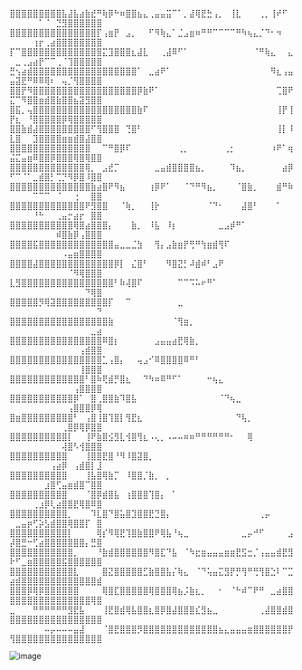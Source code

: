 ⣿⣿⣿⣿⣿⣿⣿⣿⣿⣧⣼⣧⣴⣷⣞⠛⢷⡿⠓⠶⣿⣿⣦⣄⢀⣤⣤⣭⠉⠁⡀⣼⢿⣟⣓⢠⡀⠀⢸⣇⠀⠀⠀⢀⡀⢸⠞⠋⠀⠀⠀⠀⠀⠀⠁⠈⠀⣙⣻⣿⣿⣿⣿⣿⣿
⣿⣿⣿⣿⣿⣿⣿⣿⣿⣿⣿⣿⣿⣿⣿⡏⢠⣶⡟⠀⣠⡀⠀⠀⠋⠻⢷⣄⠁⣈⣠⣶⠶⠛⠛⠉⠉⠉⠉⠛⠳⢦⣄⡈⠙⠂⠲⠀⠀⠀⠀⠀⠀⢰⡖⢀⣴⣿⣿⣿⣿⣿⣿⣿⣿
⡏⠉⣿⣿⣿⣿⣿⣿⣿⣿⣿⣿⣿⣿⣿⣿⣍⣹⣿⣿⣿⣆⣼⣇⠀⠀⢀⣼⠿⠋⠁⠀⠀⠀⠀⠀⠀⠀⠀⠀⠀⠀⠈⠛⢷⣄⠀⠀⣄⠀⣀⢀⣠⣴⡟⠉⠉⢀⠈⢹⣿⣿⣿⣿⣿
⣛⢢⣴⣾⣿⣿⣿⣿⣿⣿⣿⣿⣿⣿⣿⣿⣿⣿⣿⣿⣿⣿⠁⠀⣀⣴⠟⠁⠀⠀⠀⠀⠀⠀⠀⠀⠀⠀⠀⠀⠀⠀⠀⠀⠀⠻⣆⢠⣤⣤⣽⣟⠛⠿⠿⢿⠆⠀⢤⡈⢻⣿⣿⣿⣿
⣿⣿⡟⠻⣿⣿⣿⣿⣿⣿⣿⣿⣿⣿⣿⣿⣿⣿⣿⣿⣿⣿⡿⣷⠟⠁⠀⠀⠀⠀⠀⠀⠀⠀⠀⠀⠀⠀⠀⠀⠀⠀⠀⠀⠀⠀⢉⣿⠟⣍⠉⠻⣿⣿⣶⣾⣿⣷⣿⣿⣦⣽⣻⣿⣿
⣿⣯⡀⢤⣿⣿⣿⣿⣿⣿⣿⣿⣿⣿⣿⣿⣿⣿⣿⣿⣿⣿⣷⠏⠀⠀⠀⠀⠀⠀⠀⠀⠀⠀⠀⠀⠀⠀⠀⠀⠀⠀⠀⠀⠀⠀⢸⡟⢸⡟⣆⠀⠘⣿⣿⣿⣿⣿⡿⢿⣿⣿⣿⣿⣿
⣿⣿⣷⣾⣼⣿⣿⣿⣿⣿⣿⣿⣿⣿⠋⢻⣿⣿⣿⠀⢙⣿⠃⠀⠀⠀⠀⠀⠀⠀⠀⠀⠀⠀⠀⠀⠀⠀⠀⠀⠀⠀⠀⠀⠀⠀⢸⡇⠸⣇⣿⠀⠀⣹⣿⣿⣿⣿⣶⣶⣾⣿⣼⣿⣿
⣿⣿⣿⣿⣿⣿⣿⣿⣿⣿⣿⣿⣿⣿⠀⠀⠉⠛⣿⡿⠏⠀⠀⠀⠀⠀⠀⠀⠀⢀⡀⠀⠀⠀⠀⠀⠀⢀⡂⠀⠀⠀⠀⠀⠀⠰⠟⠁⢶⣬⣍⣤⣶⠿⣿⣿⡿⣿⣿⣿⢿⣿⢿⣿⣿
⣿⣿⣿⣿⣿⣿⣿⣿⣿⣿⣿⣿⣿⢿⡀⠀⣠⣞⡉⠀⠀⠀⠀⠀⠀⣀⣤⣾⣿⣿⣿⣿⣦⡀⠀⠀⠀⠀⠹⣦⡀⠀⠀⠀⠀⠀⠀⣴⡿⠋⠉⠈⠁⣀⣾⣿⡃⢉⡙⠻⡿⣿⠸⣿⣿
⣿⣿⣿⣿⣿⣿⣿⣿⣿⣿⣿⣿⣿⣿⣷⣴⣿⠟⠻⣦⠀⠀⠀⠀⢰⡿⠟⠁⠀⠀⠈⠙⠛⠻⣦⡀⠀⠀⠀⠈⣿⣷⡀⠀⠀⠀⣾⠛⠷⠀⠀⠀⠀⠉⠉⠉⠀⠈⠀⠀⢐⠀⠀⣿⣿
⣿⣿⣿⣿⣿⣿⣿⣿⣿⣿⣿⣿⣿⠟⣻⣿⣿⠀⠀⠈⢷⡀⠀⠀⢸⡗⠀⠀⠀⠀⠀⠀⠀⠀⠈⠙⠂⠀⠀⠀⣼⣿⠃⠀⠀⠀⠁⠀⠀⠀⠀⠀⠀⠘⠓⠀⠀⢀⣤⡒⣴⡖⠀⣿⣿
⣿⣿⣿⣿⣿⣿⣿⣿⣿⣿⣿⢿⣿⣴⣿⣿⣿⡄⠀⠀⠀⣷⡀⠀⠸⣧⠀⠸⡆⠀⠀⠀⠀⠀⠀⠀⣀⣠⡾⠛⠁⠀⠀⠀⠀⠀⠀⠀⠀⠀⠀⠀⠀⠀⠀⠀⠀⠾⣿⣷⡿⢠⣿⣿⣿
⣿⣿⣿⣿⣯⣿⣿⣿⣿⣿⣿⣿⣿⣿⣿⣿⣿⣿⣤⣀⣀⣈⣳⠀⠀⢻⡄⣠⣷⣶⡟⢛⠛⢳⣶⣾⢻⠏⠀⠀⠀⠀⠀⠀⠀⠀⠀⠀⠀⠀⠀⠀⠀⠀⠀⠀⠀⠀⠠⣤⣶⣿⣿⣿⣿
⣿⣿⣿⣿⣼⣿⣿⣿⣿⣿⣿⣿⣿⣿⣿⣿⣿⣿⡿⡇⠀⣌⣿⠃⠀⠀⠀⠻⣿⣝⡃⠼⣾⠾⠃⣠⠟⠀⠀⠀⠀⠀⠀⠀⠀⠀⠀⠀⠀⠀⠀⠀⠀⠀⠀⠀⠀⠀⠀⠈⠻⢿⣿⣿⣿
⣇⣻⣿⣿⣿⣿⣿⣿⣿⣿⣿⣿⣿⣿⣿⣿⣿⣿⠃⠷⢼⣿⠏⠀⠀⠀⠀⠀⠀⠉⠉⠩⠥⠖⠛⠁⠀⠀⠀⠀⠀⠀⠀⠀⠀⠀⠀⠀⠀⠀⠀⠀⠀⠀⠀⠀⠀⠀⠀⠀⠀⠀⠙⢿⣿
⣿⣿⣿⣿⣿⡻⢿⣽⣿⣿⣿⣿⣿⣿⣿⣿⣿⡏⠀⠀⠉⠀⠀⠀⠀⠀⠀⠀⠀⣀⠀⠀⠀⠀⠀⠀⠀⠀⠀⠀⠀⠀⠀⠀⠀⠀⠀⠀⠀⠀⠀⠀⠀⠀⠀⠀⠀⠀⠀⠀⠀⠀⠀⠀⠙
⣿⣿⣿⣿⣿⣿⣿⣿⣿⣿⣿⣿⣿⣿⣿⣿⣿⣷⠀⠀⠀⠀⠀⠀⠀⠀⠀⠀⠈⢻⣶⡀⠀⠀⠀⠀⠀⠀⠀⠀⠀⠀⠀⠀⠀⠀⠀⠀⠀⠀⠀⠀⠀⠀⠀⠀⠀⠀⠀⠀⠀⠀⠀⣀⣴
⣿⣿⣿⣿⣿⣿⣿⣿⣿⣿⣿⣿⣿⣿⣿⣿⠿⣿⡆⠀⠀⠀⠀⠀⠀⣠⣤⣤⣴⣟⢿⣷⡀⠀⠀⠀⠀⠀⠀⠀⠀⠀⠀⠀⠀⠀⠀⠀⠀⠀⠀⠀⠀⠀⠀⠀⠀⠀⠀⠀⠀⢠⣾⣿⣿
⣿⣿⣿⣿⣿⣿⣿⣿⣿⣿⣿⣿⣿⣿⣿⣿⣁⢠⣿⡄⠀⠀⢤⣠⠊⠿⣿⣿⣿⣿⠿⠛⠃⠀⠀⠀⠀⠀⠀⠀⠀⠀⠀⠀⠀⠀⠀⠀⠀⠀⠀⠀⠀⠀⠀⠀⠀⠀⠀⠀⠀⢸⣿⣿⣿
⣿⣿⣿⣿⣿⣿⣿⣿⣿⣿⣿⣿⣿⠃⣿⠷⢟⣾⡛⣿⣆⠀⠀⠙⠳⠶⠿⠛⠋⠁⠀⠀⠀⠀⠒⢦⣄⠀⠀⠀⠀⠀⠀⠀⠀⠀⠀⠀⠀⠀⠀⠀⠀⠀⠀⠀⠀⠀⠀⠀⢠⣿⣿⣿⣿
⣿⣿⣿⣿⣿⣿⣿⣿⣿⣿⣿⡿⠁⠀⣿⢀⣿⣿⣷⠹⣿⣧⠀⠀⠀⠀⠀⠀⠀⠀⠀⠀⠀⠀⠀⠀⠈⠙⢦⣀⠀⠀⠀⠀⠀⠀⠀⠀⠀⠀⠀⠀⠀⠀⠀⠀⠀⠀⠀⢠⣿⣿⣿⡿⢿
⣿⣶⣿⣿⣿⣿⣿⣿⣿⣿⣿⠃⠀⢠⣿⢸⣿⢹⣿⡇⢻⣟⣆⠀⠀⠀⠀⠀⠀⠀⠀⠀⠀⠀⠀⠀⠀⠀⠀⠙⢧⡀⠀⠀⠀⠀⠀⠀⠀⠀⠀⠀⠀⠀⠀⠀⠀⠀⢀⣿⡿⢿⡿⣿⣿
⣿⣿⣿⣿⣿⣿⣿⣿⣿⣿⡇⠀⠀⢸⠟⣷⣿⣪⣻⣇⢺⣿⢻⣆⠠⢄⡀⠠⠤⠤⠶⠶⠛⠛⠛⠛⠛⠛⠂⠀⠀⢿⠀⠀⠀⠀⠀⠀⠀⠀⠀⠀⠀⠀⠀⠀⠀⠀⢼⣿⠣⢺⣿⣿⣿
⣿⣿⣿⣿⣿⣿⣿⣿⣿⣿⠀⠀⠀⢸⣿⣿⣟⣿⠘⠻⠸⣿⣽⣿⡀⠀⠀⠀⠀⠀⠀⠀⠀⠀⠀⠀⠀⠀⠀⠀⠀⠀⠀⠀⠀⠀⠀⠀⠀⠀⠀⠀⠀⠀⠀⠀⢠⣴⡿⠀⢠⣾⣿⡇⣸
⣿⣿⣿⣿⣿⣿⣿⣿⣿⣿⠀⠀⠀⢸⣧⣿⢿⣷⡉⠀⠸⣿⣿⡈⣷⡀⠀⡀⠀⠀⠀⠀⠀⠀⠀⠀⠀⠀⠀⠀⠀⠀⠀⠀⠀⠀⠀⠀⠀⠀⠀⠀⠀⠀⠀⣰⣿⢋⣤⣶⣾⣿⠉⣿⣿
⣿⣿⣿⣿⣿⣿⣿⣿⣿⣿⠀⠀⠀⠈⣿⡿⣾⣿⣧⠀⢰⣿⣿⣿⢹⣿⡄⠀⠁⠀⠀⠀⠀⠀⠀⠀⠀⠀⠀⠀⠀⠀⠀⠀⠀⠀⠀⠀⠀⠀⠀⠀⠀⢀⣰⡿⢇⣴⣿⣿⣟⢿⣿⠿⣿
⣿⣿⣿⣿⣿⣿⣿⣿⣿⣿⡀⠀⠀⠀⠹⣇⣿⠙⣿⣥⣿⣹⣿⣿⣟⣙⣿⡄⠀⠀⠀⠀⠀⠀⠀⠀⠀⠀⠀⠀⠀⠀⠀⢀⡤⠀⠀⠀⠀⠀⣀⣤⡶⢋⡵⣣⣾⣿⣿⢿⣿⣿⡏⠀⣿
⣿⣿⣿⣿⣿⣿⣿⣿⣿⣿⡇⠀⠀⠀⠀⢿⡎⠻⢿⣟⢹⣿⣷⣿⣿⠟⢿⣧⠘⢦⣀⠀⠀⠀⠀⠀⠀⠀⠀⠀⣀⡤⠚⠋⠀⠀⠀⠀⣠⡼⣿⣛⠒⢋⣴⣿⣿⣿⣿⣿⣿⣿⡄⣛⣿
⣿⣿⣿⣿⣿⣿⣿⣿⣿⣿⣿⡀⠀⠀⠀⠘⣷⣾⣿⣿⣿⣿⣿⣿⠻⣿⣏⠙⣧⠀⠈⠳⣖⣶⣤⣤⣤⣶⣶⣟⣫⣒⡈⢠⣤⣤⣾⣟⣻⠗⠋⣀⣶⣿⣿⣿⣿⣿⣯⣿⣿⣿⣿⣿⣿
⣿⣿⣿⣿⣿⣿⣿⣿⣿⣿⣿⣇⠀⠀⠀⠀⣿⣝⣿⣿⣿⣿⣿⣋⣷⣿⣿⣧⡌⢷⣄⠀⠈⠙⢥⣤⣍⣻⡟⡛⢻⠛⢛⢻⣿⣑⠇⠉⣉⣴⣾⣿⣿⣿⣿⣿⣿⣿⣿⣿⣿⣿⣿⣿⣾
⣿⣿⣿⡿⢿⡿⣿⣿⣿⣿⣿⣿⠀⠀⠀⠀⢿⣿⣏⣿⣿⣿⣿⣿⢿⣿⣿⣿⢿⣦⡨⣷⣆⡀⠀⠀⠂⠀⠈⠓⠾⠉⠟⠛⠀⣀⣴⣿⣿⣿⣿⣿⣿⣿⣿⣿⣿⣿⣿⣿⣿⣿⣿⢿⣿
⣀⠀⠀⠀⠛⠛⠛⠛⠛⠛⣻⣟⣧⠀⠀⠀⢸⣟⣿⣾⢿⣧⣿⣿⣆⣿⡿⣿⣼⣿⣿⣿⣎⣻⣦⣀⠀⠀⠀⠀⠀⠀⠀⢀⣼⣿⣿⣾⣿⣿⣿⣿⣿⣿⣿⣿⣿⣿⣿⣿⣿⣿⣿⣿⣿
⠀⠀⠀⠀⠀⠀⠤⡤⠤⠤⠤⣤⣼⠀⠀⠀⠈⣿⣟⣿⣿⣿⡻⣿⣿⣿⣿⣿⣿⣿⣿⣿⣿⣿⣿⣿⣦⣄⣤⣤⣤⣶⣿⣿⣿⣿⣿⣿⡟⢻⣿⣿⣿⣿⣿⣿⣿⣿⣿⣿⣿⣿⣿⣿⣿

![image](https://user-images.githubusercontent.com/116265588/198244618-54d93067-1008-4a36-80cb-906e7b4e03bd.png)

